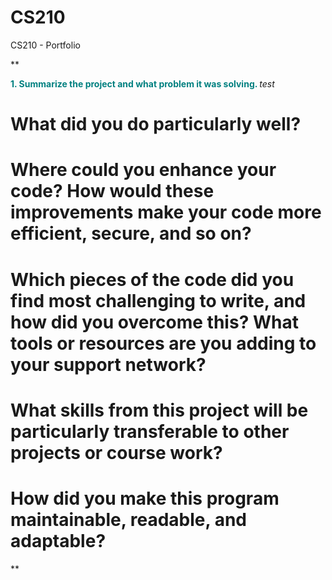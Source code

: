 # CS210
CS210 - Portfolio

**

<b><font color = "teal"> 1. Summarize the project and what problem it was solving. </font></b>
<i> test </i> 
    
# What did you do particularly well?
    
# Where could you enhance your code? How would these improvements make your code more efficient, secure, and so on?
    
# Which pieces of the code did you find most challenging to write, and how did you overcome this? What tools or resources are you adding to your support network?
    
# What skills from this project will be particularly transferable to other projects or course work?
    
# How did you make this program maintainable, readable, and adaptable?
    
**
